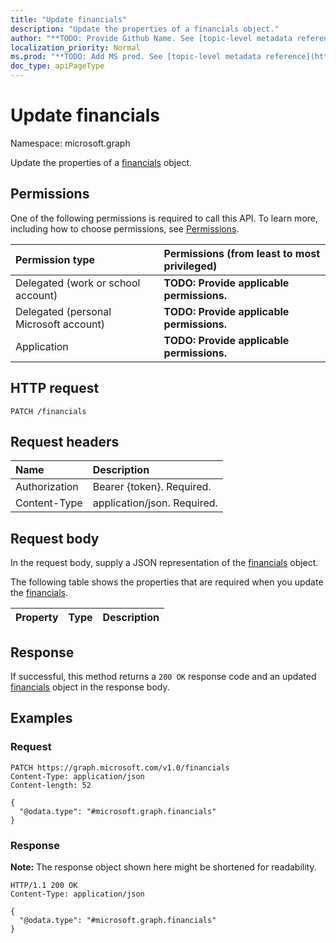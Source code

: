 ```yaml
---
title: "Update financials"
description: "Update the properties of a financials object."
author: "**TODO: Provide Github Name. See [topic-level metadata reference](https://msgo.azurewebsites.net/add/document/guidelines/metadata.html#topic-level-metadata)**"
localization_priority: Normal
ms.prod: "**TODO: Add MS prod. See [topic-level metadata reference](https://msgo.azurewebsites.net/add/document/guidelines/metadata.html#topic-level-metadata)**"
doc_type: apiPageType
---
```


# Update financials
Namespace: microsoft.graph



Update the properties of a [financials](../resources/financials.md) object.

## Permissions
One of the following permissions is required to call this API. To learn more, including how to choose permissions, see [Permissions](/graph/permissions-reference).

|Permission type|Permissions (from least to most privileged)|
|:---|:---|
|Delegated (work or school account)|**TODO: Provide applicable permissions.**|
|Delegated (personal Microsoft account)|**TODO: Provide applicable permissions.**|
|Application|**TODO: Provide applicable permissions.**|

## HTTP request

<!-- {
  "blockType": "ignored"
}
-->
``` http
PATCH /financials
```

## Request headers
|Name|Description|
|:---|:---|
|Authorization|Bearer {token}. Required.|
|Content-Type|application/json. Required.|

## Request body
In the request body, supply a JSON representation of the [financials](../resources/financials.md) object.

The following table shows the properties that are required when you update the [financials](../resources/financials.md).

|Property|Type|Description|
|:---|:---|:---|



## Response

If successful, this method returns a `200 OK` response code and an updated [financials](../resources/financials.md) object in the response body.

## Examples

### Request
<!-- {
  "blockType": "request",
  "name": "update_financials"
}
-->
``` http
PATCH https://graph.microsoft.com/v1.0/financials
Content-Type: application/json
Content-length: 52

{
  "@odata.type": "#microsoft.graph.financials"
}
```


### Response
**Note:** The response object shown here might be shortened for readability.
<!-- {
  "blockType": "response",
  "truncated": true
}
-->
``` http
HTTP/1.1 200 OK
Content-Type: application/json

{
  "@odata.type": "#microsoft.graph.financials"
}
```

